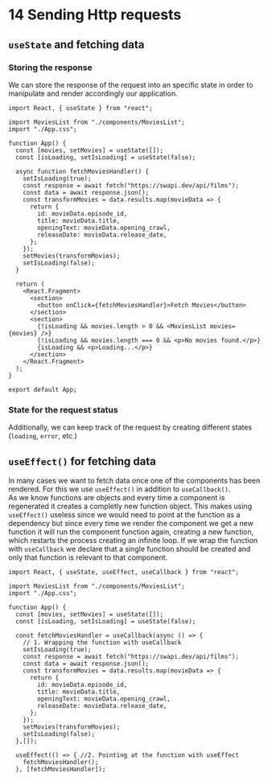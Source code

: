 # 14 Sending Http requests

## `useState` and fetching data

### Storing the response

We can store the response of the request into an specific state in order to manipulate and render accordingly our application.

```JS
import React, { useState } from "react";

import MoviesList from "./components/MoviesList";
import "./App.css";

function App() {
  const [movies, setMovies] = useState([]);
  const [isLoading, setIsLoading] = useState(false);

  async function fetchMoviesHandler() {
    setIsLoading(true);
    const response = await fetch("https://swapi.dev/api/films");
    const data = await response.json();
    const transformMovies = data.results.map(movieData => {
      return {
        id: movieData.episode_id,
        title: movieData.title,
        openingText: movieData.opening_crawl,
        releaseDate: movieData.release_date,
      };
    });
    setMovies(transformMovies);
    setIsLoading(false);
  }

  return (
    <React.Fragment>
      <section>
        <button onClick={fetchMoviesHandler}>Fetch Movies</button>
      </section>
      <section>
        {!isLoading && movies.length > 0 && <MoviesList movies={movies} />}
        {!isLoading && movies.length === 0 && <p>No movies found.</p>}
        {isLoading && <p>Loading...</p>}
      </section>
    </React.Fragment>
  );
}

export default App;
```

### State for the request status

Additionally, we can keep track of the request by creating different states (`loading`, `error`, etc.)

## `useEffect()` for fetching data

In many cases we want to fetch data once one of the components has been rendered. For this we use `useEffect()` in addition to `useCallback()`.   
As we know functions are objects and every time a component is regenerated it creates a completly new function object. This makes using `useEffect()` useless since we would need to point at the function as a dependency but since every time we render the component we get a new function it will run the component function again, creating a new function, which restarts the process creating an infinite loop. If we wrap the function with `useCallback` we declare that a single function should be created and only that function is relevant to that component.

```JS
import React, { useState, useEffect, useCallback } from "react";

import MoviesList from "./components/MoviesList";
import "./App.css";

function App() {
  const [movies, setMovies] = useState([]);
  const [isLoading, setIsLoading] = useState(false);

  const fetchMoviesHandler = useCallback(async () => { 
    // 1. Wrapping the function with useCallback
    setIsLoading(true);
    const response = await fetch("https://swapi.dev/api/films");
    const data = await response.json();
    const transformMovies = data.results.map(movieData => {
      return {
        id: movieData.episode_id,
        title: movieData.title,
        openingText: movieData.opening_crawl,
        releaseDate: movieData.release_date,
      };
    });
    setMovies(transformMovies);
    setIsLoading(false);
  },[]);

  useEffect(() => { //2. Pointing at the function with useEffect
    fetchMoviesHandler();
  }, [fetchMoviesHandler]);
```